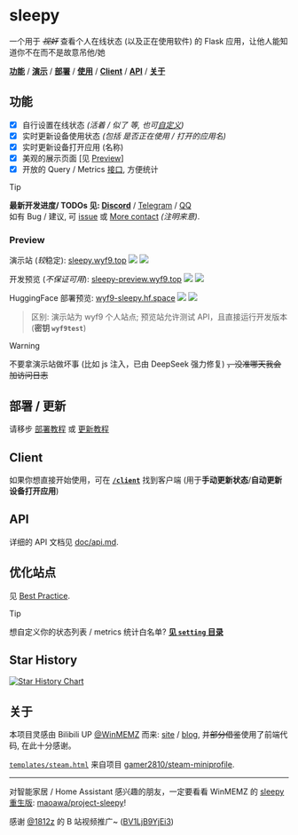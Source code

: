 # sleepy

一个用于 ~~*视奸*~~ 查看个人在线状态 (以及正在使用软件) 的 Flask 应用，让他人能知道你不在而不是故意吊他/她

[**功能**](#功能) / [**演示**](#preview) / [**部署**](#部署--更新) / [**使用**](#使用) / [**Client**](#client) / [**API**](#api) / [**关于**](#关于)

## 功能

- [x] 自行设置在线状态 *(活着 / 似了 等, 也可[自定义](./setting/README.md#status_listjson))*
- [x] 实时更新设备使用状态 *(包括 是否正在使用 / 打开的应用名)*
- [x] 实时更新设备打开应用 (名称)
- [x] 美观的展示页面 [见 [Preview](#preview)]
- [x] 开放的 Query / Metrics [接口](./doc/api.md), 方便统计

> [!TIP]
> **最新开发进度/ TODOs 见: [Discord](https://discord.gg/DyBY6gwkeg)** / [Telegram](https://t.me/wyf9_sleepy) / [QQ](https://qm.qq.com/q/uItkv96Wn6)<br/>
> 如有 Bug / 建议, 可 [issue](https://github.com/wyf9/sleepy/issues/new) 或 [More contact](https://wyf9.top/#/contact) *(注明来意)*.

### Preview

演示站 (*较*稳定): [sleepy.wyf9.top](https://sleepy.wyf9.top) ![](https://uptime.wyf9.top/api/badge/9/status) ![](https://uptime.wyf9.top/api/badge/9/uptime)

开发预览 (*不保证可用*): [sleepy-preview.wyf9.top](https://sleepy-preview.wyf9.top) ![](https://uptime.wyf9.top/api/badge/10/status) ![](https://uptime.wyf9.top/api/badge/10/uptime)

HuggingFace 部署预览: [wyf9-sleepy.hf.space](https://wyf9-sleepy.hf.space) ![](https://uptime.wyf9.top/api/badge/22/status) ![](https://uptime.wyf9.top/api/badge/22/uptime)

> 区别: 演示站为 wyf9 个人站点; 预览站允许测试 API，且直接运行开发版本 (**密钥 `wyf9test`**)

> [!WARNING]
> 不要拿演示站做坏事 (比如 js 注入，已由 DeepSeek 强力修复) ~~，没准哪天我会加访问日志~~

## 部署 / 更新

请移步 [部署教程](./doc/deploy.md) 或 [更新教程](./doc/update.md)

## Client

如果你想直接开始使用，可在 **[`/client`](./client/README.md)** 找到客户端 (用于**手动更新状态**/**自动更新设备打开应用**)

## API

详细的 API 文档见 [doc/api.md](./doc/api.md).

## 优化站点

见 [Best Practice](./doc/best_practice.md).

> [!TIP]
> 想自定义你的状态列表 / metrics 统计白名单? **[见 `setting` 目录](./setting/README.md)**

## Star History

[![Star History Chart](https://api.star-history.com/svg?repos=wyf9/sleepy&type=Date)](https://star-history.com/#wyf9/sleepy&Date)

## 关于

本项目灵感由 Bilibili UP [@WinMEMZ](https://space.bilibili.com/417031122) 而来: [site](https://maao.cc/sleepy/) / [blog](https://www.maodream.com/archives/192/), 并~~部分借鉴~~使用了前端代码, 在此十分感谢。

[`templates/steam.html`](./templates/steam.html) 来自项目 [gamer2810/steam-miniprofile](https://github.com/gamer2810/steam-miniprofile).

---

对智能家居 / Home Assistant 感兴趣的朋友，一定要看看 WinMEMZ 的 [sleepy 重生版](https://maao.cc/project-sleepy/): [maoawa/project-sleepy](https://github.com/maoawa/project-sleepy)!

感谢 [@1812z](https://github.com/1812z) 的 B 站视频推广~ ([BV1LjB9YjEi3](https://www.bilibili.com/video/BV1LjB9YjEi3))
